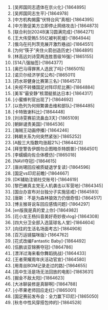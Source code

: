 
1. [吴邦国同志遗体在京火化]-[1864895]
1. [吴邦国同志生平]-[1864978]
1. [中方机构揭露“伏特台风”真相]-[1864395]
1. [中方敦促美方立即停止网络攻击]-[1864873]
1. [联合利剑2024B演习圆满完成]-[1864271]
1. [王大伟受贿5.55亿被判死缓]-[1864944]
1. [俄乌在托列茨克展开激烈巷战]-[1864551]
1. [为何“筷子”夹住火箭创造历史]-[1864891]
1. [林高远刘诗雯两连胜晋级16强]-[1865155]
1. [S14八强抽签]-[1864377]
1. [奥巴马得罪黑人选民了吗]-[1865015]
1. [诺贝尔经济学奖公布]-[1865011]
1. [药水哥健身比赛第三名]-[1864573]
1. [央视不转播国足对阵印尼比赛]-[1864884]
1. [美军“最安静”核潜艇抵达日本]-[1864317]
1. [小蜜蜂判官出现了]-[1864692]
1. [以色列为何频繁袭击维和部队]-[1864485]
1. [卡特致谢科比]-[1864448]
1. [刘诗雯赛前流鼻血3天]-[1865109]
1. [朝鲜谴责美国]-[1864536]
1. [海贼王动画停播]-[1864246]
1. [韩朝关系为何突然紧张]-[1865252]
1. [A股三大指数均涨超2%]-[1864422]
1. [拜登警告伊朗勿企图暗杀特朗普]-[1864501]
1. [李蠕蠕向佐合体模仿]-[1865018]
1. [NAVI夺冠]-[1864615]
1. [唐尚珺回应被质疑退学复读]-[1864596]
1. [国足vs印尼前瞻]-[1864667]
1. [DK辅助注销社交账号]-[1864619]
1. [黎巴嫩真主党无人机袭击以军营地]-[1864345]
1. [国台办宣布对台独分子实施惩戒]-[1864593]
1. [唐斯：不是为森林狼效力仍很奇怪]-[1864517]
1. [博主猴哥说车回应感情问题]-[1864297]
1. [en版我是真的爱上你]-[1864982]
1. [花小龙王杨抖音美好奇妙夜vlog]-[1864308]
1. [四大分卫全部入选篮球名人堂]-[1864604]
1. [向往的生活名场面考古]-[1864908]
1. [百万运镜猫咪版]-[1864762]
1. [花式改编Fantastic Baby]-[1864492]
1. [伍鹏谈亚锦赛夺冠]-[1864786]
1. [漂洋过海来看你舞蹈挑战]-[1864433]
1. [王者荣耀周年庆活动官宣]-[1864580]
1. [用青丝BGM记录走过的路]-[1864655]
1. [高中生活是场无法回放的电影]-[1863631]
1. [掘金不敌太阳]-[1864623]
1. [大冰聊装修是真聊啊]-[1864788]
1. [小苹果老师回应走红]-[1865001]
1. [国足赛前发布会：全力赢下印尼]-[1865050]
1. [秋冬中性风穿搭包帅的]-[1864528]